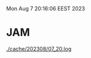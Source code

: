 Mon Aug  7 20:16:06 EEST 2023
# JAM
<a href='./cache/202308/07_20.log'>./cache/202308/07_20.log</a>
